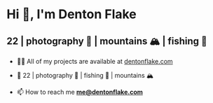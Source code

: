 # Hi 👋, I'm Denton Flake
## 22 | photography 📸 | mountains 🏔️ | fishing 🎣

- 👨‍💻 All of my projects are available at [dentonflake.com](https://www.dentonflake.com)

- 💬 22 | photography 📸 | fishing 🎣 | mountains 🏔️

- 📫 How to reach me **me@dentonflake.com**



<!--
**dentonflake/dentonflake** is a ✨ _special_ ✨ repository because its `README.md` (this file) appears on your GitHub profile.

Here are some ideas to get you started:

- 🔭 I’m currently working on ...
- 🌱 I’m currently learning ...
- 👯 I’m looking to collaborate on ...
- 🤔 I’m looking for help with ...
- 💬 Ask me about ...
- 📫 How to reach me: ...
- 😄 Pronouns: ...
- ⚡ Fun fact: ...
-->
